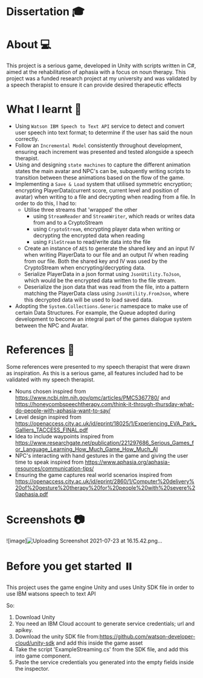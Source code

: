 # Dissertation :mortar_board:

# About :computer:
This project is a serious game, developed in Unity with scripts written in C#, aimed at the rehabilitation of aphasia with a focus on noun therapy.
This project was a funded research project at my university and was validated by a speech therapist to ensure it can provide desired therapeutic effects

# What I learnt :rocket:
* Using `Watson IBM Speech to Text API` service to detect and convert user speech into text format; to determine if the user has said the noun correctly.
* Follow an `Incremental Model` consistently throughout development, ensuring each increment was presented and tested alongside a speech therapist.
* Using and designing `state machines` to capture the different animation states the main avatar and NPC's can be, subquently writing scripts to transition between these animations based on the flow of the game.
* Implementing a `Save & Load` system that utilised symmetric encryption; encrypting PlayerData(current score, current level and position of avatar) when writing to a file and decrypting when reading from a file. In order to do this, I had to:
  * Utilise three streams that 'wrapped' the other
    * using `StreamReader` and `StreamWriter`, which reads or writes data from and to a CryptoStream
    * using `CryptoStream`, encrypting player data when writing or decrypting the encrypted data when reading
    * using `FileStream` to read/write data into the file
  * Create an instance of `AES` to generate the shared key and an input IV when writing PlayerData to our file and an output IV when reading from our file. Both the shared key and IV was used by the CryptoStream when encrypting/decrypting data.
  * Serialize PlayerData in a json format using `JsonUtility.ToJson`, which would be the encrypted data written to the file stream. 
  * Deserialize the json data that was read from the file, into a pattern matching the PlayerData class using `JsonUtility.FromJson`, where this decrypted data will be used to load saved data.
* Adopting the `System.Collections.Generic` namespace to make use of certain Data Structures. For example, the Queue adopted during development to become an integral part of the games dialogue system between the NPC and Avatar.



# References :book:
Some references were presented to my speech therapist that were drawn as inspiration. As this is a serious game, all features included had to be validated with my speech therapist.

 * Nouns chosen inspired from https://www.ncbi.nlm.nih.gov/pmc/articles/PMC5367780/ and https://honeycombspeechtherapy.com/think-it-through-thursday-what-do-people-with-aphasia-want-to-say/
 * Level design inspired from https://openaccess.city.ac.uk/id/eprint/18025/1/Experiencing_EVA_Park_Galliers_TACCESS_FINAL.pdf
 * Idea to include waypoints inspired from https://www.researchgate.net/publication/221297686_Serious_Games_for_Language_Learning_How_Much_Game_How_Much_AI
 * NPC's interacting with hand gestures in the game and giving the user time to speak inspired from https://www.aphasia.org/aphasia-resources/communication-tips/
 * Ensuring the game captures real world scenarios inspired from https://openaccess.city.ac.uk/id/eprint/2860/1/Computer%20delivery%20of%20gesture%20therapy%20for%20people%20with%20severe%20aphasia.pdf




# Screenshots 📷
![image]![Uploading Screenshot 2021-07-23 at 16.15.42.png…]()




# Before you get started ⏸️
This project uses the game engine Unity and uses Unity SDK file in order to use IBM watsons speech to text API 

So:

1. Download Unity
2. You need an IBM Cloud account to generate service credentials; url and apikey.
3. Download the unity SDK file from:https://github.com/watson-developer-cloud/unity-sdk and add this inside the game asset
4. Take the script 'ExampleStreaming.cs' from the SDK file, and add this into game component.
5. Paste the service credentials you generated into the empty fields inside the inspector.


